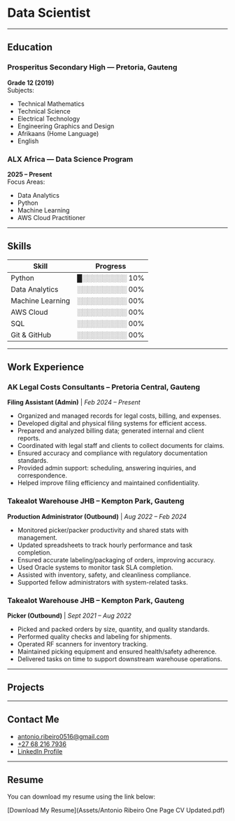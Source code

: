 # Data Scientist

---

## Education

### Prosperitus Secondary High — Pretoria, Gauteng  
**Grade 12 (2019)**  
Subjects:  
- Technical Mathematics  
- Technical Science  
- Electrical Technology  
- Engineering Graphics and Design  
- Afrikaans (Home Language)  
- English

### ALX Africa — Data Science Program  
**2025 – Present**  
Focus Areas:  
- Data Analytics  
- Python  
- Machine Learning  
- AWS Cloud Practitioner  

---

## Skills

| Skill             | Progress             |
|-------------------|----------------------|
| Python            | █░░░░░░░░░ 10%       |
| Data Analytics    | ░░░░░░░░░░ 00%       |
| Machine Learning  | ░░░░░░░░░░ 00%       |
| AWS Cloud         | ░░░░░░░░░░ 00%       |
| SQL               | ░░░░░░░░░░ 00%       |
| Git & GitHub      | ░░░░░░░░░░ 00%       |

---

## Work Experience

### AK Legal Costs Consultants – Pretoria Central, Gauteng  
**Filing Assistant (Admin)** | *Feb 2024 – Present*  
- Organized and managed records for legal costs, billing, and expenses.  
- Developed digital and physical filing systems for efficient access.  
- Prepared and analyzed billing data; generated internal and client reports.  
- Coordinated with legal staff and clients to collect documents for claims.  
- Ensured accuracy and compliance with regulatory documentation standards.  
- Provided admin support: scheduling, answering inquiries, and correspondence.  
- Helped improve filing efficiency and maintained confidentiality.

### Takealot Warehouse JHB – Kempton Park, Gauteng  
**Production Administrator (Outbound)** | *Aug 2022 – Feb 2024*  
- Monitored picker/packer productivity and shared stats with management.  
- Updated spreadsheets to track hourly performance and task completion.  
- Ensured accurate labeling/packaging of orders, improving accuracy.  
- Used Oracle systems to monitor task SLA completion.  
- Assisted with inventory, safety, and cleanliness compliance.  
- Supported fellow administrators with system-related tasks.

### Takealot Warehouse JHB – Kempton Park, Gauteng  
**Picker (Outbound)** | *Sept 2021 – Aug 2022*  
- Picked and packed orders by size, quantity, and quality standards.  
- Performed quality checks and labeling for shipments.  
- Operated RF scanners for inventory tracking.  
- Maintained picking equipment and ensured health/safety adherence.  
- Delivered tasks on time to support downstream warehouse operations.

---

## Projects

---

## Contact Me

- [antonio.ribeiro0516@gmail.com](mailto:antonio.ribeiro0516@gmail.com)  
- [+27 68 216 7936](tel:+27682167936)  
- [LinkedIn Profile](https://www.linkedin.com/in/antonio-ribeiro-b212382a6/)

---

## Resume

You can download my resume using the link below:

[Download My Resume](Assets/Antonio Ribeiro One Page CV Updated.pdf)
